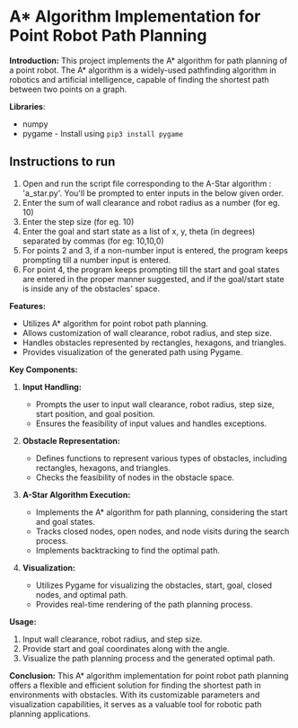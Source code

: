 # A* Algorithm Implementation for Point Robot Path Planning

**Introduction:**
This project implements the A* algorithm for path planning of a point robot. The A* algorithm is a widely-used pathfinding algorithm in robotics and artificial intelligence, capable of finding the shortest path between two points on a graph.

**Libraries**:
* numpy
* pygame - Install using ```pip3 install pygame```

## Instructions to run
1. Open and run the script file corresponding to the A-Star algorithm : 'a_star.py'. You'll be prompted to enter inputs in the below given order.
2. Enter the sum of wall clearance and robot radius as a number (for eg. 10)
3. Enter the step size (for eg. 10)
4. Enter the goal and start state as a list of x, y, theta (in degrees) separated by commas (for eg: 10,10,0)
5. For points 2 and 3, if a non-number input is entered, the program keeps prompting till a number input is entered.
6. For point 4, the program keeps prompting till the start and goal states are entered in the proper manner suggested, and if the goal/start state is inside any of the obstacles' space.

**Features:**
- Utilizes A* algorithm for point robot path planning.
- Allows customization of wall clearance, robot radius, and step size.
- Handles obstacles represented by rectangles, hexagons, and triangles.
- Provides visualization of the generated path using Pygame.

**Key Components:**
1. **Input Handling:**
   - Prompts the user to input wall clearance, robot radius, step size, start position, and goal position.
   - Ensures the feasibility of input values and handles exceptions.

2. **Obstacle Representation:**
   - Defines functions to represent various types of obstacles, including rectangles, hexagons, and triangles.
   - Checks the feasibility of nodes in the obstacle space.

3. **A-Star Algorithm Execution:**
   - Implements the A* algorithm for path planning, considering the start and goal states.
   - Tracks closed nodes, open nodes, and node visits during the search process.
   - Implements backtracking to find the optimal path.

4. **Visualization:**
   - Utilizes Pygame for visualizing the obstacles, start, goal, closed nodes, and optimal path.
   - Provides real-time rendering of the path planning process.

**Usage:**
1. Input wall clearance, robot radius, and step size.
2. Provide start and goal coordinates along with the angle.
3. Visualize the path planning process and the generated optimal path.

**Conclusion:**
This A* algorithm implementation for point robot path planning offers a flexible and efficient solution for finding the shortest path in environments with obstacles. With its customizable parameters and visualization capabilities, it serves as a valuable tool for robotic path planning applications.


